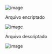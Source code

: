 ![image](https://github.com/natystm/cibersecurity-desafio-ransomware/assets/116981570/678e5e19-38b6-44cc-9de0-d6b42762163e)

Arquivo encriptado

![image](https://github.com/natystm/cibersecurity-desafio-ransomware/assets/116981570/e7d8a46d-2fc0-4233-9766-c4ec4174770b)

Arquivo descriptado

![image](https://github.com/natystm/cibersecurity-desafio-ransomware/assets/116981570/f8db9198-85b5-4ad4-9efe-8d44bee83da3)
